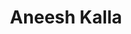 ---
layout: page
title: Aneesh Kalla
img: https://jlevy44.github.io/levylab/assets/img/Aneesh_Kalla.jpg
redirect_url: https://jlevy44.github.io/levylab/assets/img/Aneesh_Kalla.jpg
type: "High School Summer"
description: Summer Intern 2024
---